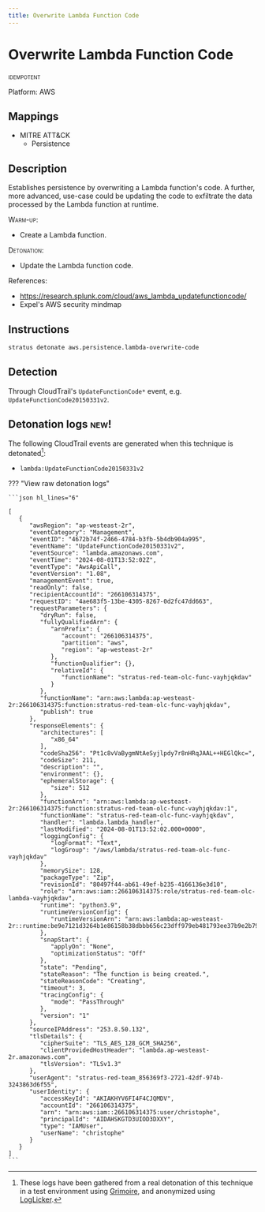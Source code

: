 ```yaml
---
title: Overwrite Lambda Function Code
---
```


# Overwrite Lambda Function Code


 <span class="smallcaps w3-badge w3-blue w3-round w3-text-white" title="This attack technique can be detonated multiple times">idempotent</span> 

Platform: AWS

## Mappings

- MITRE ATT&CK
    - Persistence



## Description


Establishes persistence by overwriting a Lambda function's code. 
A further, more advanced, use-case could be updating the code to exfiltrate the data processed by the Lambda function at runtime.

<span style="font-variant: small-caps;">Warm-up</span>: 

- Create a Lambda function.

<span style="font-variant: small-caps;">Detonation</span>: 

- Update the Lambda function code.

References:

- https://research.splunk.com/cloud/aws_lambda_updatefunctioncode/
- Expel's AWS security mindmap


## Instructions

```bash title="Detonate with Stratus Red Team"
stratus detonate aws.persistence.lambda-overwrite-code
```
## Detection


Through CloudTrail's <code>UpdateFunctionCode*</code> event, e.g. <code>UpdateFunctionCode20150331v2</code>.



## Detonation logs <span class="smallcaps w3-badge w3-light-green w3-round w3-text-sand">new!</span>

The following CloudTrail events are generated when this technique is detonated[^1]:


- `lambda:UpdateFunctionCode20150331v2`


??? "View raw detonation logs"

    ```json hl_lines="6"

    [
	   {
	      "awsRegion": "ap-westeast-2r",
	      "eventCategory": "Management",
	      "eventID": "4672b74f-2466-4784-b3fb-5b4db904a995",
	      "eventName": "UpdateFunctionCode20150331v2",
	      "eventSource": "lambda.amazonaws.com",
	      "eventTime": "2024-08-01T13:52:02Z",
	      "eventType": "AwsApiCall",
	      "eventVersion": "1.08",
	      "managementEvent": true,
	      "readOnly": false,
	      "recipientAccountId": "266106314375",
	      "requestID": "4ae683f5-13be-4305-8267-0d2fc47dd663",
	      "requestParameters": {
	         "dryRun": false,
	         "fullyQualifiedArn": {
	            "arnPrefix": {
	               "account": "266106314375",
	               "partition": "aws",
	               "region": "ap-westeast-2r"
	            },
	            "functionQualifier": {},
	            "relativeId": {
	               "functionName": "stratus-red-team-olc-func-vayhjqkdav"
	            }
	         },
	         "functionName": "arn:aws:lambda:ap-westeast-2r:266106314375:function:stratus-red-team-olc-func-vayhjqkdav",
	         "publish": true
	      },
	      "responseElements": {
	         "architectures": [
	            "x86_64"
	         ],
	         "codeSha256": "Pt1c8vVaBygmNtAeSyjlpdy7r8nHRqJAAL++HEGlQkc=",
	         "codeSize": 211,
	         "description": "",
	         "environment": {},
	         "ephemeralStorage": {
	            "size": 512
	         },
	         "functionArn": "arn:aws:lambda:ap-westeast-2r:266106314375:function:stratus-red-team-olc-func-vayhjqkdav:1",
	         "functionName": "stratus-red-team-olc-func-vayhjqkdav",
	         "handler": "lambda.lambda_handler",
	         "lastModified": "2024-08-01T13:52:02.000+0000",
	         "loggingConfig": {
	            "logFormat": "Text",
	            "logGroup": "/aws/lambda/stratus-red-team-olc-func-vayhjqkdav"
	         },
	         "memorySize": 128,
	         "packageType": "Zip",
	         "revisionId": "80497f44-ab61-49ef-b235-4166136e3d10",
	         "role": "arn:aws:iam::266106314375:role/stratus-red-team-olc-lambda-vayhjqkdav",
	         "runtime": "python3.9",
	         "runtimeVersionConfig": {
	            "runtimeVersionArn": "arn:aws:lambda:ap-westeast-2r::runtime:be9e7121d3264b1e86158b38dbbb656c23dff979eb481793ee37b9e2b79fda22"
	         },
	         "snapStart": {
	            "applyOn": "None",
	            "optimizationStatus": "Off"
	         },
	         "state": "Pending",
	         "stateReason": "The function is being created.",
	         "stateReasonCode": "Creating",
	         "timeout": 3,
	         "tracingConfig": {
	            "mode": "PassThrough"
	         },
	         "version": "1"
	      },
	      "sourceIPAddress": "253.8.50.132",
	      "tlsDetails": {
	         "cipherSuite": "TLS_AES_128_GCM_SHA256",
	         "clientProvidedHostHeader": "lambda.ap-westeast-2r.amazonaws.com",
	         "tlsVersion": "TLSv1.3"
	      },
	      "userAgent": "stratus-red-team_856369f3-2721-42df-974b-3243863d6f55",
	      "userIdentity": {
	         "accessKeyId": "AKIAKHYV6FI4F4CJQMDV",
	         "accountId": "266106314375",
	         "arn": "arn:aws:iam::266106314375:user/christophe",
	         "principalId": "AIDAHSKGTD3UIOD3DXXY",
	         "type": "IAMUser",
	         "userName": "christophe"
	      }
	   }
	]
    ```

[^1]: These logs have been gathered from a real detonation of this technique in a test environment using [Grimoire](https://github.com/DataDog/grimoire), and anonymized using [LogLicker](https://github.com/Permiso-io-tools/LogLicker).
